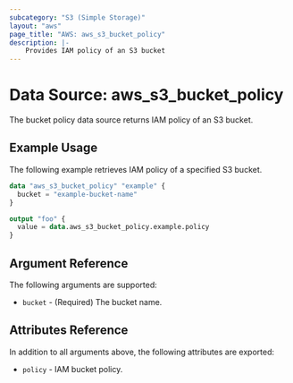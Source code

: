```yaml
---
subcategory: "S3 (Simple Storage)"
layout: "aws"
page_title: "AWS: aws_s3_bucket_policy"
description: |-
    Provides IAM policy of an S3 bucket
---
```


# Data Source: aws_s3_bucket_policy

The bucket policy data source returns IAM policy of an S3 bucket.

## Example Usage

The following example retrieves IAM policy of a specified S3 bucket.

```terraform
data "aws_s3_bucket_policy" "example" {
  bucket = "example-bucket-name"
}

output "foo" {
  value = data.aws_s3_bucket_policy.example.policy
}
```

## Argument Reference

The following arguments are supported:

* `bucket` - (Required) The bucket name.

## Attributes Reference

In addition to all arguments above, the following attributes are exported:

* `policy` - IAM bucket policy.
